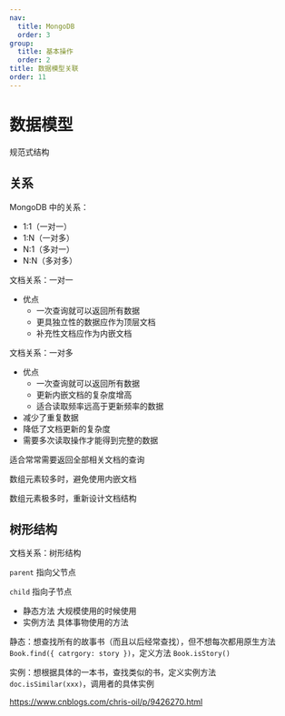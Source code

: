 ```yaml
---
nav:
  title: MongoDB
  order: 3
group:
  title: 基本操作
  order: 2
title: 数据模型关联
order: 11
---
```


# 数据模型

规范式结构

## 关系

MongoDB 中的关系：

- 1:1（一对一）
- 1:N（一对多）
- N:1（多对一）
- N:N（多对多）

文档关系：一对一

- 优点
  - 一次查询就可以返回所有数据
  - 更具独立性的数据应作为顶层文档
  - 补充性文档应作为内嵌文档

文档关系：一对多

- 优点
  - 一次查询就可以返回所有数据
  - 更新内嵌文档的复杂度增高
  - 适合读取频率远高于更新频率的数据
- 减少了重复数据
- 降低了文档更新的复杂度
- 需要多次读取操作才能得到完整的数据

适合常常需要返回全部相关文档的查询

数组元素较多时，避免使用内嵌文档

数组元素极多时，重新设计文档结构

## 树形结构

文档关系：树形结构

`parent` 指向父节点

`child` 指向子节点

- 静态方法 大规模使用的时候使用
- 实例方法 具体事物使用的方法

静态：想查找所有的故事书（而且以后经常查找），但不想每次都用原生方法 `Book.find({ catrgory: story })`，定义方法 `Book.isStory()`

实例：想根据具体的一本书，查找类似的书，定义实例方法 `doc.isSimilar(xxx)`，调用者的具体实例

https://www.cnblogs.com/chris-oil/p/9426270.html
